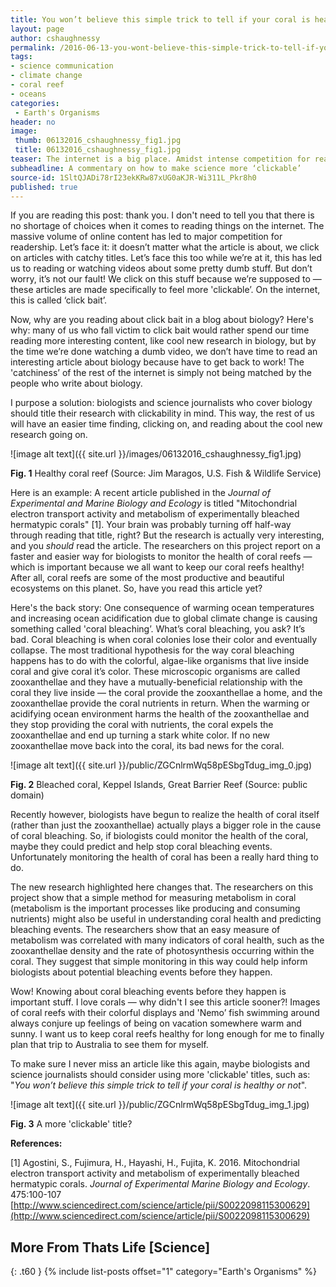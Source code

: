 ```yaml
---
title: You won’t believe this simple trick to tell if your coral is healthy or not
layout: page
author: cshaughnessy
permalink: /2016-06-13-you-wont-believe-this-simple-trick-to-tell-if-your-coral-is-healthy-or-not-cshaughnessy/
tags:
- science communication
- climate change
- coral reef
- oceans
categories:
 - Earth's Organisms
header: no
image:
 thumb: 06132016_cshaughnessy_fig1.jpg
 title: 06132016_cshaughnessy_fig1.jpg
teaser: The internet is a big place. Amidst intense competition for readership online, could scientists make their research feel more ‘clickable’? Should they?
subheadline: A commentary on how to make science more ‘clickable’
source-id: 1SltQJADi78rI23ekKRw87xUG0aKJR-Wi311L_Pkr8h0
published: true
---
```

If you are reading this post: thank you. I don't need to tell you that there is no shortage of choices when it comes to reading things on the internet. The massive volume of online content has led to major competition for readership. Let’s face it: it doesn’t matter what the article is about, we click on articles with catchy titles. Let’s face this too while we’re at it, this has led us to reading or watching videos about some pretty dumb stuff. But don’t worry, it’s not our fault! We click on this stuff because we’re supposed to — these articles are made specifically to feel more 'clickable’. On the internet, this is called ‘click bait’.

Now, why are you reading about click bait in a blog about biology? Here's why: many of us who fall victim to click bait would rather spend our time reading more interesting content, like cool new research in biology, but by the time we’re done watching a dumb video, we don’t have time to read an interesting article about biology because have to get back to work! The 'catchiness’ of the rest of the internet is simply not being matched by the people who write about biology. 

I purpose a solution: biologists and science journalists who cover biology should title their research with clickability in mind. This way, the rest of us will have an easier time finding, clicking on, and reading about the cool new research going on.

![image alt text]({{ site.url }}/images/06132016_cshaughnessy_fig1.jpg)

**Fig. 1** Healthy coral reef (Source: Jim Maragos, U.S. Fish & Wildlife Service)

Here is an example: A recent article published in the *Journal of Experimental and Marine Biology and Ecology* is titled "Mitochondrial electron transport activity and metabolism of experimentally bleached hermatypic corals" [1]. Your brain was probably turning off half-way through reading that title, right? But the research is actually very interesting, and you *should* read the article. The researchers on this project report on a faster and easier way for biologists to monitor the health of coral reefs — which is important because we all want to keep our coral reefs healthy! After all, coral reefs are some of the most productive and beautiful ecosystems on this planet. So, have you read this article yet?

Here's the back story: One consequence of warming ocean temperatures and increasing ocean acidification due to global climate change is causing something called 'coral bleaching’. What’s coral bleaching, you ask? It’s bad. Coral bleaching is when coral colonies lose their color and eventually collapse. The most traditional hypothesis for the way coral bleaching happens has to do with the colorful, algae-like organisms that live inside coral and give coral it’s color. These microscopic organisms are called zooxanthellae and they have a mutually-beneficial relationship with the coral they live inside — the coral provide the zooxanthellae a home, and the zooxanthellae provide the coral nutrients in return. When the warming or acidifying ocean environment harms the health of the zooxanthellae and they stop providing the coral with nutrients, the coral expels the zooxanthellae and end up turning a stark white color. If no new zooxanthellae move back into the coral, its bad news for the coral.

![image alt text]({{ site.url }}/public/ZGCnlrmWq58pESbgTdug_img_0.jpg)

**Fig. 2** Bleached coral, Keppel Islands, Great Barrier Reef (Source: public domain)

Recently however, biologists have begun to realize the health of coral itself (rather than just the zooxanthellae) actually plays a bigger role in the cause of coral bleaching. So, if biologists could monitor the health of the coral, maybe they could predict and help stop coral bleaching events. Unfortunately monitoring the health of coral has been a really hard thing to do. 

The new research highlighted here changes that. The researchers on this project show that a simple method for measuring metabolism in coral (metabolism is the important processes like producing and consuming nutrients) might also be useful in understanding coral health and predicting bleaching events. The researchers show that an easy measure of metabolism was correlated with many indicators of coral health, such as the zooxanthellae density and the rate of photosynthesis occurring within the coral. They suggest that simple monitoring in this way could help inform biologists about potential bleaching events before they happen.

Wow! Knowing about coral bleaching events before they happen is important stuff. I love corals — why didn't I see this article sooner?! Images of coral reefs with their colorful displays and 'Nemo’ fish swimming around always conjure up feelings of being on vacation somewhere warm and sunny. I want us to keep coral reefs healthy for long enough for me to finally plan that trip to Australia to see them for myself.

To make sure I never miss an article like this again, maybe biologists and science journalists should consider using more 'clickable' titles, such as: "*You won’t believe this simple trick to tell if your coral is healthy or not*".

![image alt text]({{ site.url }}/public/ZGCnlrmWq58pESbgTdug_img_1.jpg)

**Fig. 3** A more 'clickable' title?

**References:**

[1] Agostini, S., Fujimura, H., Hayashi, H., Fujita, K. 2016. Mitochondrial electron transport activity and metabolism of experimentally bleached hermatypic corals. *Journal of Experimental Marine Biology and Ecology*. 475:100-107 [http://www.sciencedirect.com/science/article/pii/S0022098115300629](http://www.sciencedirect.com/science/article/pii/S0022098115300629)

## More From Thats Life [Science]
{: .t60 }
{% include list-posts offset="1" category="Earth's Organisms" %}
